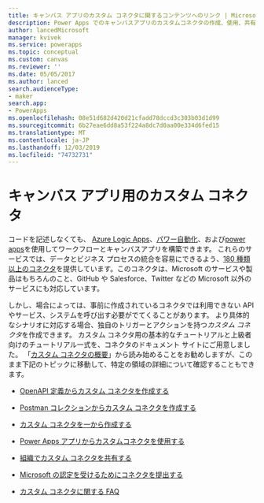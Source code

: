 ```yaml
---
title: キャンバス アプリのカスタム コネクタに関するコンテンツへのリンク | Microsoft Docs
description: Power Apps でのキャンバスアプリのカスタムコネクタの作成、使用、共有、および認定を行うためのコンテンツへのリンク。
author: lancedMicrosoft
manager: kvivek
ms.service: powerapps
ms.topic: conceptual
ms.custom: canvas
ms.reviewer: ''
ms.date: 05/05/2017
ms.author: lanced
search.audienceType:
- maker
search.app:
- PowerApps
ms.openlocfilehash: 08e51d682d420d21cfadd78dccd3c303b03d1d99
ms.sourcegitcommit: 6b27eae6dd8a53f224a8dc7d0aa00e334d6fed15
ms.translationtype: MT
ms.contentlocale: ja-JP
ms.lasthandoff: 12/03/2019
ms.locfileid: "74732731"
---
```

# <a name="custom-connectors-for-canvas-apps"></a>キャンバス アプリ用のカスタム コネクタ

コードを記述しなくても、 [Azure Logic Apps](https://azure.microsoft.com/services/logic-apps)、[パワー自動化](https://flow.microsoft.com)、および[power apps](https://powerapps.microsoft.com)を使用してワークフローとキャンバスアプリを構築できます。 これらのサービスでは、データとビジネス プロセスの統合を容易にできるよう、[180 種類以上のコネクタ](https://docs.microsoft.com/connectors/)を提供しています。このコネクタは、Microsoft のサービスや製品はもちろんのこと、GitHub や Salesforce、Twitter などの Microsoft 以外のサービスにも対応しています。

しかし、場合によっては、事前に作成されているコネクタでは利用できない API やサービス、システムを呼び出す必要がでてくることがあります。 より具体的なシナリオに対応する場合、独自のトリガーとアクションを持つ*カスタム コネクタ*を作成できます。 カスタム コネクタ用の基本的なチュートリアルと上級者向けのチュートリアル一式を、コネクタのドキュメント サイトにご用意しました。 「[カスタム コネクタの概要](https://docs.microsoft.com/connectors/custom-connectors/)」から読み始めることをお勧めしますが、このまま下記のトピックに移動して、特定の領域の詳細について確認することもできます。

* [OpenAPI 定義からカスタム コネクタを作成する](https://docs.microsoft.com/connectors/custom-connectors/define-openapi-definition)

* [Postman コレクションからカスタム コネクタを作成する](https://docs.microsoft.com/connectors/custom-connectors/define-postman-collection)

* [カスタム コネクタを一から作成する](https://docs.microsoft.com/connectors/custom-connectors/define-blank)

* [Power Apps アプリからカスタムコネクタを使用する](https://docs.microsoft.com/connectors/custom-connectors/use-custom-connector-powerapps)

* [組織でカスタム コネクタを共有する](https://docs.microsoft.com/connectors/custom-connectors/share)

* [Microsoft の認定を受けるためにコネクタを提出する](https://docs.microsoft.com/connectors/custom-connectors/submit-certification)

* [カスタム コネクタに関する FAQ](https://docs.microsoft.com/connectors/custom-connectors/faq)
